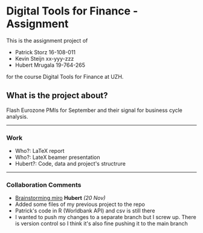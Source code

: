 # Digital Tools for Finance - Assignment

This is the assignment project of
- Patrick Storz  16-108-011
- Kevin Steijn   xx-yyy-zzz
- Hubert Mrugala 19-764-265

for the course Digital Tools for Finance at UZH.

## What is the project about?

Flash Eurozone PMIs for September and their signal for business cycle analysis.

* * *
### Work
- Who?: LaTeX report
- Who?: LateX beamer presentation
- Hubert?: Code, data and project's structrure

* * *
### Collaboration Comments
- [Brainstorming miro](https://miro.com/app/board/o9J_khn4A3g=/)
**Hubert** *(20 Nov)*
- Added some files of my previous project to the repo
- Patrick's code in R (Worldbank API) and csv is still there
- I wanted to push my changes to a separate branch but I screw up. There is version control so I think it's also fine pushing it to the main branch
